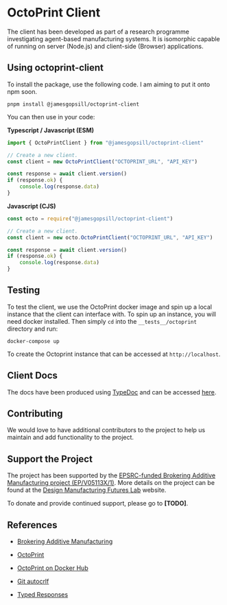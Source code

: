 # OctoPrint Client

The client has been developed as part of a research programme investigating agent-based manufacturing systems. It is isomorphic capable of running on server (Node.js) and client-side (Browser) applications.

## Using octoprint-client

To install the package, use the following code. I am aiming to put it onto npm soon.

```
pnpm install @jamesgopsill/octoprint-client
```

You can then use in your code:

**Typescript / Javascript (ESM)**

```typescript
import { OctoPrintClient } from "@jamesgopsill/octoprint-client"

// Create a new client.
const client = new OctoPrintClient("OCTOPRINT_URL", "API_KEY")

const response = await client.version()
if (response.ok) {
	console.log(response.data)
}
```


**Javascript (CJS)**

```javascript
const octo = require("@jamesgopsill/octoprint-client")

// Create a new client.
const client = new octo.OctoPrintClient("OCTOPRINT_URL", "API_KEY")

const response = await client.version()
if (response.ok) {
	console.log(response.data)
}
```

## Testing

To test the client, we use the OctoPrint docker image and spin up a local instance that the client can interface with. To spin up an instance, you will need docker installed. Then simply `cd` into the `__tests__/octoprint` directory and run:

```
docker-compose up
```

To create the Octoprint instance that can be accessed at `http://localhost`.

## Client Docs

The docs have been produced using [TypeDoc](https://typedoc.org/) and can be accessed [here](https://jamesgopsill.github.io/octoprint-client/).

## Contributing

We would love to have additional contributors to the project to help us maintain and add functionality to the project.

## Support the Project

The project has been supported by the [EPSRC-funded Brokering Additive Manufacturing project (EP/V05113X/1)](https://gow.epsrc.ukri.org/NGBOViewGrant.aspx?GrantRef=EP/V05113X/1). More details on the project can be found at the [Design Manufacturing Futures Lab](https://dmf-lab.co.uk/) website.

To donate and provide continued support, please go to **[TODO]**.

## References

- [Brokering Additive Manufacturing](https://dmf-lab.co.uk/brokering-additive-manufacturing/)
- [OctoPrint](https://octoprint.org/)
- [OctoPrint on Docker Hub](https://hub.docker.com/r/octoprint/octoprint)
- [Git autocrlf](https://tanutaran.medium.com/solving-git-lf-will-be-replaced-by-crlf-7ca84eb0aad4)

- [Typed Responses](https://www.carlrippon.com/fetch-with-async-await-and-typescript/)